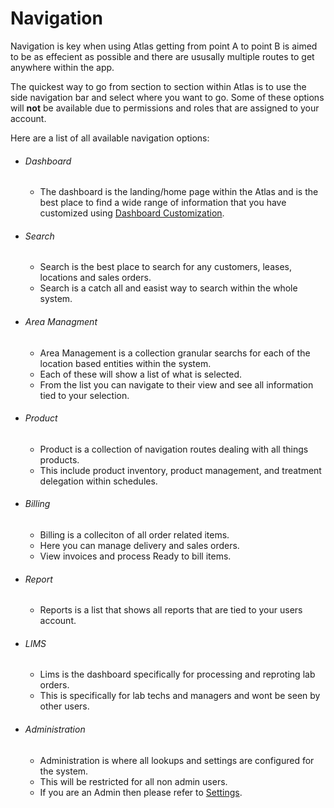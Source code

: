 # Navigation

Navigation is key when using Atlas getting from point A to point B is aimed to be as effecient as possible and there are ususally multiple routes to get anywhere within the app. 

The quickest way to go from section to section within Atlas is to use the side navigation bar and select where you want to go.
Some of these options will **not** be available due to permissions and roles that are assigned to your account. 

Here are a list of all available navigation options:

-  ###### Dashboard
   - The dashboard is the landing/home page within the Atlas and is the best place to find a wide range of information that you have customized using [Dashboard Customization](/dashboard/customizing.md).
-  ###### Search
    - Search is the best place to search for any customers, leases, locations and sales orders.
    - Search is a catch all and easist way to search within the whole system.
-  ###### Area Managment
    - Area Management is a collection granular searchs for each of the location based entities within the system.
    - Each of these will show a list of what is selected.
    - From the list you can navigate to their view and see all information tied to your selection.
- ###### Product
    - Product is a collection of navigation routes dealing with all things products.
    - This include product inventory, product management, and treatment delegation within schedules.
- ###### Billing
    - Billing is a colleciton of all order related items.
    - Here you can manage delivery and sales orders.
    - View invoices and process Ready to bill items.
- ###### Report
    - Reports is a list that shows all reports that are tied to your users account.
- ###### LIMS
    - Lims is the dashboard specifically for processing and reproting lab orders.
    - This is specifically for lab techs and managers and wont be seen by other users.
- ###### Administration
    - Administration is where all lookups and settings are configured for the system.
    - This will be restricted for all non admin users.
    - If you are an Admin then please refer to [Settings](/admin/settings.md).